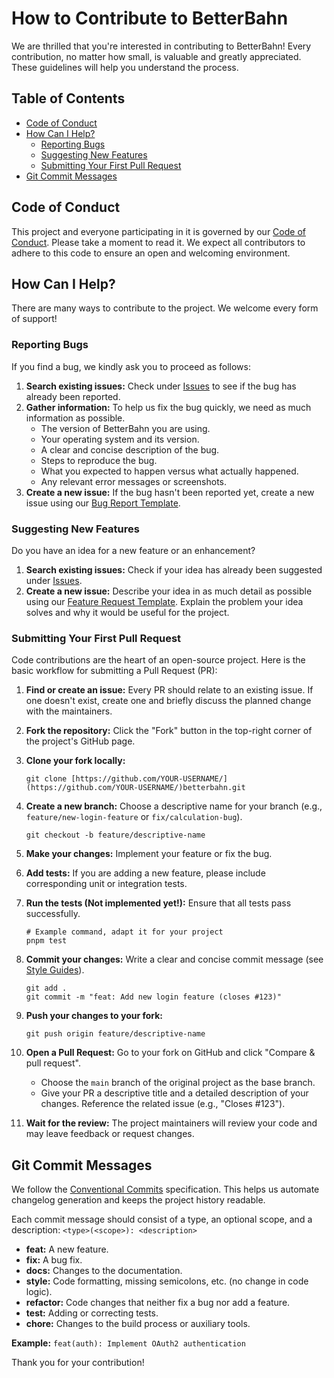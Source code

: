 # How to Contribute to BetterBahn

We are thrilled that you're interested in contributing to BetterBahn! Every contribution, no matter how small, is valuable and greatly appreciated. These guidelines will help you understand the process.

## Table of Contents

* [Code of Conduct](#code-of-conduct)
* [How Can I Help?](#how-can-i-help)
  * [Reporting Bugs](#reporting-bugs)
  * [Suggesting New Features](#suggesting-new-features)
  * [Submitting Your First Pull Request](#submitting-your-first-pull-request)
* [Git Commit Messages](#git-commit-messages)

## Code of Conduct

This project and everyone participating in it is governed by our [Code of Conduct](/CODE_OF_CONDUCT.md). Please take a moment to read it. We expect all contributors to adhere to this code to ensure an open and welcoming environment.

## How Can I Help?

There are many ways to contribute to the project. We welcome every form of support!

### Reporting Bugs

If you find a bug, we kindly ask you to proceed as follows:

1. **Search existing issues:** Check under [Issues](https://github.com/l2xu/betterbahn/issues) to see if the bug has already been reported.
2. **Gather information:** To help us fix the bug quickly, we need as much information as possible.
    * The version of BetterBahn you are using.
    * Your operating system and its version.
    * A clear and concise description of the bug.
    * Steps to reproduce the bug.
    * What you expected to happen versus what actually happened.
    * Any relevant error messages or screenshots.
3. **Create a new issue:** If the bug hasn't been reported yet, create a new issue using our [Bug Report Template](https://github.com/l2xu/betterbahn/issues/new?template=bug_report.md).

### Suggesting New Features

Do you have an idea for a new feature or an enhancement?

1. **Search existing issues:** Check if your idea has already been suggested under [Issues](https://github.com/l2xu/betterbahn/issues).
2. **Create a new issue:** Describe your idea in as much detail as possible using our [Feature Request Template](https://github.com/l2xu/betterbahn/issues/new?template=feature_request.md). Explain the problem your idea solves and why it would be useful for the project.

### Submitting Your First Pull Request

Code contributions are the heart of an open-source project. Here is the basic workflow for submitting a Pull Request (PR):

1. **Find or create an issue:** Every PR should relate to an existing issue. If one doesn't exist, create one and briefly discuss the planned change with the maintainers.
2. **Fork the repository:** Click the "Fork" button in the top-right corner of the project's GitHub page.
3. **Clone your fork locally:**

    ```shell
    git clone [https://github.com/YOUR-USERNAME/](https://github.com/YOUR-USERNAME/)betterbahn.git
    ```

4. **Create a new branch:** Choose a descriptive name for your branch (e.g., `feature/new-login-feature` or `fix/calculation-bug`).

    ```shell
    git checkout -b feature/descriptive-name
    ```

5. **Make your changes:** Implement your feature or fix the bug.
6. **Add tests:** If you are adding a new feature, please include corresponding unit or integration tests.
7. **Run the tests (Not implemented yet!):** Ensure that all tests pass successfully.

    ```shell
    # Example command, adapt it for your project
    pnpm test
    ```

8. **Commit your changes:** Write a clear and concise commit message (see [Style Guides](#git-commit-messages)).

    ```shell
    git add .
    git commit -m "feat: Add new login feature (closes #123)"
    ```

9. **Push your changes to your fork:**

    ```shell
    git push origin feature/descriptive-name
    ```

10. **Open a Pull Request:** Go to your fork on GitHub and click "Compare & pull request".
    * Choose the `main` branch of the original project as the base branch.
    * Give your PR a descriptive title and a detailed description of your changes. Reference the related issue (e.g., "Closes #123").
11. **Wait for the review:** The project maintainers will review your code and may leave feedback or request changes.

## Git Commit Messages

We follow the [Conventional Commits](https://www.conventionalcommits.org/en/v1.0.0/) specification. This helps us automate changelog generation and keeps the project history readable.

Each commit message should consist of a type, an optional scope, and a description:
`<type>(<scope>): <description>`

* **feat:** A new feature.
* **fix:** A bug fix.
* **docs:** Changes to the documentation.
* **style:** Code formatting, missing semicolons, etc. (no change in code logic).
* **refactor:** Code changes that neither fix a bug nor add a feature.
* **test:** Adding or correcting tests.
* **chore:** Changes to the build process or auxiliary tools.

**Example:** `feat(auth): Implement OAuth2 authentication`

Thank you for your contribution!
